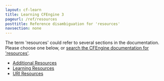```yaml
---
layout: cf-learn
title: Learning CFEngine 3
pageurl: /ref/resources
posttitle: Reference disambiguation for 'resources'
navsection: none
---
```


The term 'resources' could refer to several sections in the documentation. Please choose one below, or
[search the CFEngine documentation for 'resources'](http://docs.cfengine.com/latest/search.html?q=resources).

- [Additional Resources](http://docs.cfengine.com/latest/guide-additional-resources.html#additional-resources)
- [Learning Resources](http://docs.cfengine.com/latest/guide-additional-resources.html#learning-resources)
- [URI Resources](http://docs.cfengine.com/latest/reference-enterprise-api-ref-uri-resources.html#uri-resources)
